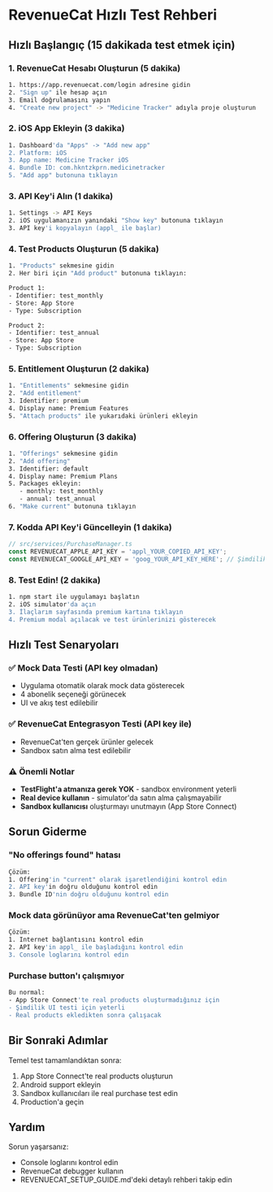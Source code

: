 # RevenueCat Hızlı Test Rehberi

## Hızlı Başlangıç (15 dakikada test etmek için)

### 1. RevenueCat Hesabı Oluşturun (5 dakika)
```bash
1. https://app.revenuecat.com/login adresine gidin
2. "Sign up" ile hesap açın
3. Email doğrulamasını yapın
4. "Create new project" -> "Medicine Tracker" adıyla proje oluşturun
```

### 2. iOS App Ekleyin (3 dakika)
```bash
1. Dashboard'da "Apps" -> "Add new app"
2. Platform: iOS
3. App name: Medicine Tracker iOS
4. Bundle ID: com.hkntzkprn.medicinetracker
5. "Add app" butonuna tıklayın
```

### 3. API Key'i Alın (1 dakika)
```bash
1. Settings -> API Keys
2. iOS uygulamanızın yanındaki "Show key" butonuna tıklayın
3. API key'i kopyalayın (appl_ ile başlar)
```

### 4. Test Products Oluşturun (5 dakika)
```bash
1. "Products" sekmesine gidin
2. Her biri için "Add product" butonuna tıklayın:

Product 1:
- Identifier: test_monthly
- Store: App Store
- Type: Subscription

Product 2:
- Identifier: test_annual
- Store: App Store  
- Type: Subscription
```

### 5. Entitlement Oluşturun (2 dakika)
```bash
1. "Entitlements" sekmesine gidin
2. "Add entitlement"
3. Identifier: premium
4. Display name: Premium Features
5. "Attach products" ile yukarıdaki ürünleri ekleyin
```

### 6. Offering Oluşturun (3 dakika)
```bash
1. "Offerings" sekmesine gidin
2. "Add offering"
3. Identifier: default
4. Display name: Premium Plans
5. Packages ekleyin:
   - monthly: test_monthly
   - annual: test_annual
6. "Make current" butonuna tıklayın
```

### 7. Kodda API Key'i Güncelleyin (1 dakika)
```typescript
// src/services/PurchaseManager.ts
const REVENUECAT_APPLE_API_KEY = 'appl_YOUR_COPIED_API_KEY';
const REVENUECAT_GOOGLE_API_KEY = 'goog_YOUR_API_KEY_HERE'; // Şimdilik boş bırakabilirsiniz
```

### 8. Test Edin! (2 dakika)
```bash
1. npm start ile uygulamayı başlatın
2. iOS simulator'da açın
3. İlaçlarım sayfasında premium kartına tıklayın
4. Premium modal açılacak ve test ürünlerinizi gösterecek
```

## Hızlı Test Senaryoları

### ✅ Mock Data Testi (API key olmadan)
- Uygulama otomatik olarak mock data gösterecek
- 4 abonelik seçeneği görünecek
- UI ve akış test edilebilir

### ✅ RevenueCat Entegrasyon Testi (API key ile)
- RevenueCat'ten gerçek ürünler gelecek
- Sandbox satın alma test edilebilir

### ⚠️ Önemli Notlar
- **TestFlight'a atmanıza gerek YOK** - sandbox environment yeterli
- **Real device kullanın** - simulator'da satın alma çalışmayabilir
- **Sandbox kullanıcısı** oluşturmayı unutmayın (App Store Connect)

## Sorun Giderme

### "No offerings found" hatası
```bash
Çözüm:
1. Offering'in "current" olarak işaretlendiğini kontrol edin
2. API key'in doğru olduğunu kontrol edin
3. Bundle ID'nin doğru olduğunu kontrol edin
```

### Mock data görünüyor ama RevenueCat'ten gelmiyor
```bash
Çözüm:
1. Internet bağlantısını kontrol edin
2. API key'in appl_ ile başladığını kontrol edin
3. Console loglarını kontrol edin
```

### Purchase button'ı çalışmıyor
```bash
Bu normal:
- App Store Connect'te real products oluşturmadığınız için
- Şimdilik UI testi için yeterli
- Real products ekledikten sonra çalışacak
```

## Bir Sonraki Adımlar

Temel test tamamlandıktan sonra:
1. App Store Connect'te real products oluşturun
2. Android support ekleyin
3. Sandbox kullanıcıları ile real purchase test edin
4. Production'a geçin

## Yardım

Sorun yaşarsanız:
- Console loglarını kontrol edin
- RevenueCat debugger kullanın
- REVENUECAT_SETUP_GUIDE.md'deki detaylı rehberi takip edin

